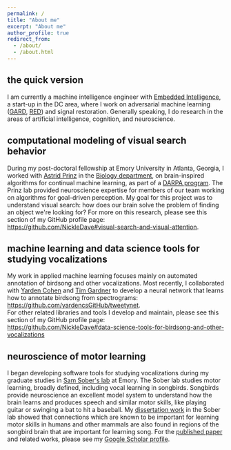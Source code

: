 ```yaml
---
permalink: /
title: "About me"
excerpt: "About me"
author_profile: true
redirect_from:
  - /about/
  - /about.html
---
```


## the quick version
I am currently a machine intelligence engineer with
[Embedded Intelligence](https://www.linkedin.com/company/embedintel/),
a start-up in the DC area, where I work on adversarial machine learning
([GARD](https://www.darpa.mil/program/guaranteeing-ai-robustness-against-deception),
[RED](https://beta.sam.gov/opp/258cc833c18749de87aba9c129ee2205/view))
and signal restoration.
Generally speaking, I do research in the areas of
artificial intelligence, cognition, and neuroscience.

## computational modeling of visual search behavior
During my post-doctoral fellowship at Emory University in Atlanta, Georgia,
I worked with [Astrid Prinz](http://www.biology.emory.edu/research/Prinz/index.html)
in the [Biology department](http://www.biology.emory.edu/),
on brain-inspired algorithms for continual machine learning,
as part of a [DARPA program](https://www.darpa.mil/news-events/2017-03-16).
The Prinz lab provided neuroscience expertise for members of our team
working on algorithms for goal-driven perception.
My goal for this project was to understand visual search:
how does our brain solve the problem of finding an object we're looking for?
For more on this research, please see this section of my GitHub profile page:  
<https://github.com/NickleDave#visual-search-and-visual-attention>.

## machine learning and data science tools for studying vocalizations
My work in applied machine learning focuses mainly on automated annotation of
birdsong and other vocalizations.
Most recently, I collaborated with [Yarden Cohen](https://yardencsgithub.github.io/)
and [Tim Gardner](http://www.bu.edu/biology/people/profiles/tim-gardner/)
to develop a neural network that learns
how to annotate birdsong from spectrograms:  
<https://github.com/yardencsGitHub/tweetynet>.  
For other related libraries and tools I develop and maintain, please see
this section of my GitHub profile page:  
<https://github.com/NickleDave#data-science-tools-for-birdsong-and-other-vocalizations>

## neuroscience of motor learning
I began developing software tools for studying vocalizations during my graduate studies in
[Sam Sober's lab](http://www.biology.emory.edu/research/Sober/Home.html) at Emory.
The Sober lab studies motor learning, broadly defined, including vocal learning in songbirds.
Songbirds provide neuroscience an excellent model system to understand
how the brain learns and produces speech and similar motor skills,
like playing guitar or swinging a bat to hit a baseball.
My [dissertation work](https://open.library.emory.edu/publications/emory%3Atrghv/)
in the Sober lab showed that connections which
are known to be important for learning motor skills in humans and other
mammals are also found in regions of the songbird brain
that are important for learning song.
For the [published paper](https://onlinelibrary.wiley.com/doi/abs/10.1002/cne.24428)
and related works, please see my
[Google Scholar profile](https://scholar.google.com/citations?user=rs2xJh4AAAAJ&hl=en).
